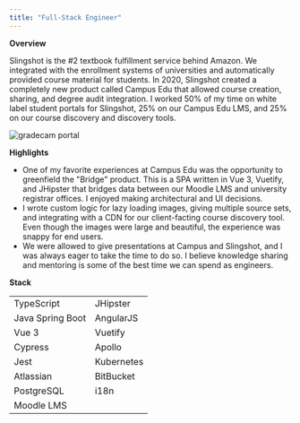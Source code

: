 ```yaml
---
title: "Full-Stack Engineer"
---
```

**Overview**

Slingshot is the #2 textbook fulfillment service behind Amazon. We integrated with the enrollment systems of universities and automatically provided course material for students. In 2020, Slingshot created a completely new product called Campus Edu that allowed course creation, sharing, and degree audit integration. I worked 50% of my time on white label student portals for Slingshot, 25% on our Campus Edu LMS, and 25% on our course discovery and discovery tools.

![gradecam portal](/img/work-experience/slingshot/campus-screenshot.png)

**Highlights** 

- One of my favorite experiences at Campus Edu was the opportunity to greenfield the "Bridge" product. This is a SPA written in Vue 3, Vuetify, and JHipster that bridges data between our Moodle LMS and university registrar offices. I enjoyed making architectural and UI decisions. 
- I wrote custom logic for lazy loading images, giving multiple source sets, and integrating with a CDN for our client-facting course discovery tool. Even though the images were large and beautiful, the experience was snappy for end users.
- We were allowed to give presentations at Campus and Slingshot, and I was always eager to take the time to do so. I believe knowledge sharing and mentoring is some of the best time we can spend as engineers. 

**Stack**

|  |  |
| ----------- | ----------- |
| TypeScript | JHipster |
| Java Spring Boot | AngularJS |
| Vue 3 | Vuetify    |
| Cypress | Apollo |
| Jest | Kubernetes  |
| Atlassian | BitBucket |
| PostgreSQL | i18n |
| Moodle LMS |  |

